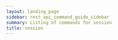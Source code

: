 ```yaml
---
layout: landing_page
sidebar: rest_api_command_guide_sidebar
summary: Listing of commands for session
title: session
---
```

